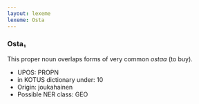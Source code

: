 ```yaml
---
layout: lexeme
lexeme: Osta
---
```


###  Osta₁

This proper noun overlaps forms of very common *ostaa* (to buy).
* UPOS:  PROPN
* in KOTUS dictionary under:  10
* Origin:  joukahainen
* Possible NER class:  GEO

